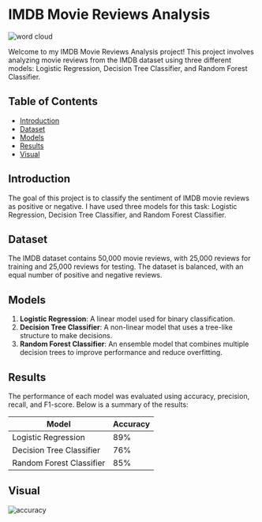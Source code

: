 # IMDB Movie Reviews Analysis
![word cloud](https://miro.medium.com/v2/resize:fit:720/format:webp/1*ICjJyU2x3WjvODecd81ECg.png)

Welcome to my IMDB Movie Reviews Analysis project! This project involves analyzing movie reviews from the IMDB dataset using three different models: Logistic Regression, Decision Tree Classifier, and Random Forest Classifier.

## Table of Contents
- [Introduction](#introduction)
- [Dataset](#dataset)
- [Models](#models)
- [Results](#results)
- [Visual](#visual)
## Introduction
The goal of this project is to classify the sentiment of IMDB movie reviews as positive or negative. I have used three models for this task: Logistic Regression, Decision Tree Classifier, and Random Forest Classifier.

## Dataset
The IMDB dataset contains 50,000 movie reviews, with 25,000 reviews for training and 25,000 reviews for testing. The dataset is balanced, with an equal number of positive and negative reviews.

## Models
1. **Logistic Regression**: A linear model used for binary classification.
2. **Decision Tree Classifier**: A non-linear model that uses a tree-like structure to make decisions.
3. **Random Forest Classifier**: An ensemble model that combines multiple decision trees to improve performance and reduce overfitting.

## Results
The performance of each model was evaluated using accuracy, precision, recall, and F1-score. Below is a summary of the results:

| Model                    | Accuracy | 
|--------------------------|----------|
| Logistic Regression      | 89% | 
| Decision Tree Classifier | 76% | 
| Random Forest Classifier | 85% | 

## Visual
![accuracy](https://github.com/user-attachments/assets/d1122a59-9ee4-441c-bd01-9da5403481f8)

